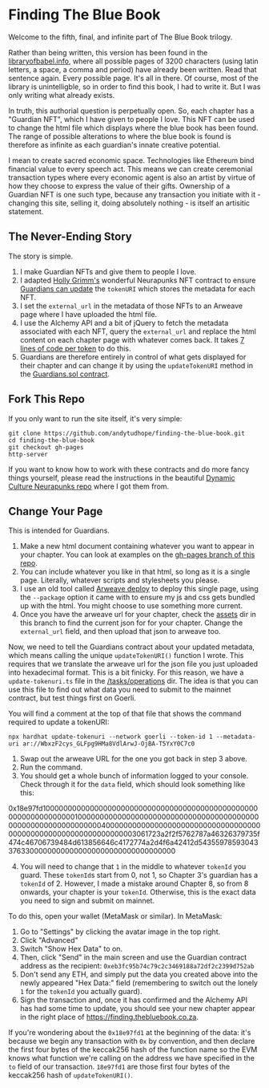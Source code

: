 # Finding The Blue Book

Welcome to the fifth, final, and infinite part of The Blue Book trilogy. 

Rather than being written, this version has been found in the [libraryofbabel.info](https://libraryofbabel.info), where all possible pages of 3200 characters (using latin letters, a space, a comma and period) have already been written. Read that sentence again. Every possible page. It's all in there. Of course, most of the library is unintelligble, so in order to find this book, I had to write it. But I was only writing what already exists.

In truth, this authorial question is perpetually open. So, each chapter has a "Guardian NFT", which I have given to people I love. This NFT can be used to change the html file which displays where the blue book has been found. The range of possible alterations to where the blue book is found is therefore as infinite as each guardian's innate creative potential.

I mean to create sacred economic space. Technologies like Ethereum bind financial value to every speech act. This means we can create ceremonial transaction types where every economic agent is also an artist by virtue of how they choose to express the value of their gifts. Ownership of a Guardian NFT is one such type, because any transaction you initiate with it - changing this site, selling it, doing absolutely nothing - is itself an artisitic statement.

## The Never-Ending Story

The story is simple. 

1. I make Guardian NFTs and give them to people I love.
2. I adapted [Holly Grimm's](https://github.com/Dynamiculture/neurapunks-contract) wonderful Neurapunks NFT contract to ensure [Guardians can update](https://github.com/andytudhope/finding-the-blue-book/blob/main/contracts/ERC721Tradable.sol#L68) the `tokenURI` which stores the metadata for each NFT.
3. I set the `external_url` in the metadata of those NFTs to an Arweave page where I have uploaded the html file.
4. I use the Alchemy API and a bit of jQuery to fetch the metadata associated with each NFT, query the `external_url` and replace the html content on each chapter page with whatever comes back. It takes [7 lines of code per token](https://github.com/andytudhope/finding-the-blue-book/blob/gh-pages/assets/js/main.js) to do this.
5. Guardians are therefore entirely in control of what gets displayed for their chapter and can change it by using the `updateTokenURI` method in the [Guardians.sol contract](https://etherscan.io/address/0xeB3fC95B74C79C2c3469188A72df2c2399D752AB#writeContract).

## Fork This Repo

If you only want to run the site itself, it's very simple:

```
git clone https://github.com/andytudhope/finding-the-blue-book.git
cd finding-the-blue-book
git checkout gh-pages
http-server
```

If you want to know how to work with these contracts and do more fancy things yourself, please read the instructions in the beautiful [Dynamic Culture Neurapunks repo](https://github.com/Dynamiculture/neurapunks-contract) where I got them from.

## Change Your Page

This is intended for Guardians.

1. Make a new html document containing whatever you want to appear in your chapter. You can look at examples on the [gh-pages branch of this repo](https://github.com/andytudhope/finding-the-blue-book/tree/gh-pages).
2. You can include whatever you like in that html, so long as it is a single page. Literally, whatever scripts and stylesheets you please.
3. I use an old tool called [Arweave deploy](https://github.com/ArweaveTeam/arweave-deploy) to deploy this single page, using the `--package` option it came with to ensure my js and css gets bundled up with the html. You might choose to use something more current.
4. Once you have the arweave url for your chapter, check the [assets](https://github.com/andytudhope/finding-the-blue-book/tree/main/assets) dir in this branch to find the current json for for your chapter. Change the `external_url` field, and then upload that json to arweave too.

Now, we need to tell the Guardians contract about your updated metadata, which means calling the unique `updateTokenURI()` function I wrote. This requires that we translate the arweave url for the json file you just uploaded into hexadecimal format. This is a bit finicky. For this reason, we have a `update-tokenuri.ts` file in the [/tasks/operations](https://github.com/andytudhope/finding-the-blue-book/blob/main/tasks/operations/update-tokenuri.ts) dir.  The idea is that you can use this file to find out what data you need to submit to the mainnet contract, but test things first on Goerli.

You will find a comment at the top of that file that shows the command required to update a tokenURI:

```
npx hardhat update-tokenuri --network goerli --token-id 1 --metadata-uri ar://WbxzF2cys_GLFpg9HMa8VdlArwJ-OjBA-T5YxY0C7c0
```

1. Swap out the arweave URL for the one you got back in step 3 above.
2. Run the command.
3. You should get a whole bunch of information logged to your console. Check through it for the `data` field, which should look something like this:

0x18e97fd100000000000000000000000000000000000000000000000000000000000000010000000000000000000000000000000000000000000000000000000000000040000000000000000000000000000000000000000000000000000000000000003061723a2f2f5762787a46326379735f474c46706739484d613856646c4172774a2d4f6a42412d5435597859304337633000000000000000000000000000000000

4. You will need to change that `1` in the middle to whatever `tokenId` you guard. These `tokenId`s start from 0, not 1, so Chapter 3's guardian has a `tokenId` of 2. However, I made a mistake around Chapter 8, so from 8 onwards, your chapter is your `tokenId`. Otherwise, this is the exact data you need to sign and submit on mainnet. 

To do this, open your wallet (MetaMask or similar). In MetaMask: 

1. Go to "Settings" by clicking the avatar image in the top right.
2. Click "Advanced"
3. Switch "Show Hex Data" to on.
4. Then, click "Send" in the main screen and use the Guardian contract address as the recipient: `0xeb3fc95b74c79c2c3469188a72df2c2399d752ab`
5. Don't send any ETH, and simply put the data you created above into the newly appeared "Hex Data:" field (remembering to switch out the lonely `1` for the `tokenId` you actually guard).
6. Sign the transaction and, once it has confirmed and the Alchemy API has had some time to update, you should see your new chapter appear in the right place of https://finding.thebluebook.co.za.

If you're wondering about the `0x18e97fd1` at the beginning of the data: it's because we begin any transaction with `0x` by convention, and then declare the first four bytes of the keccak256 hash of the function name so the EVM knows what function we're calling on the address we have specified in the `to` field of our transaction. `18e97fd1` are those first four bytes of the keccak256 hash of `updateTokenURI()`.